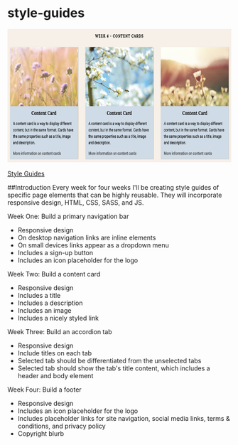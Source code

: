 # style-guides

<img src="img/content-cards.png" alt="content cards" height="300px" width="650px">

[Style Guides](https://swanie21.github.io/style-guides/)

##Introduction
Every week for four weeks I'll be creating style guides of specific page elements that can be highly reusable. They will incorporate responsive design, HTML, CSS, SASS, and JS.

Week One: Build a primary navigation bar
* Responsive design
* On desktop navigation links are inline elements
* On small devices links appear as a dropdown menu
* Includes a sign-up button
* Includes an icon placeholder for the logo

Week Two: Build a content card
* Responsive design
* Includes a title
* Includes a description
* Includes an image
* Includes a nicely styled link

Week Three: Build an accordion tab
* Responsive design
* Include titles on each tab
* Selected tab should be differentiated from the unselected tabs
* Selected tab should show the tab's title content, which includes a header and body element

Week Four: Build a footer
* Responsive design
* Includes an icon placeholder for the logo
* Includes placeholder links for site navigation, social media links, terms & conditions, and privacy policy
* Copyright blurb
